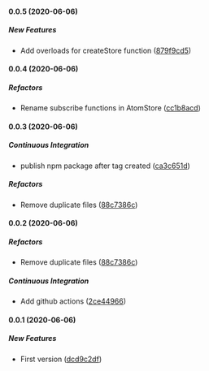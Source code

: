#### 0.0.5 (2020-06-06)

##### New Features

- Add overloads for createStore function ([879f9cd5](https://github.com/JimLiu/atom-state/commit/879f9cd57a6684c6c79492fdfc859e52bf0e48f8))

#### 0.0.4 (2020-06-06)

##### Refactors

- Rename subscribe functions in AtomStore ([cc1b8acd](https://github.com/JimLiu/atom-state/commit/cc1b8acde34462b862a1a410460a16ab98a95c59))

#### 0.0.3 (2020-06-06)

##### Continuous Integration

- publish npm package after tag created ([ca3c651d](https://github.com/JimLiu/atom-state/commit/ca3c651d10fb486fe39b0564c979165446304cfc))

##### Refactors

- Remove duplicate files ([88c7386c](https://github.com/JimLiu/atom-state/commit/88c7386c806a2a316a62a4ef973a04cef9bc2a4b))

#### 0.0.2 (2020-06-06)

##### Refactors

- Remove duplicate files ([88c7386c](https://github.com/JimLiu/atom-state/commit/88c7386c806a2a316a62a4ef973a04cef9bc2a4b))

##### Continuous Integration

- Add github actions ([2ce44966](https://github.com/JimLiu/atom-state/commit/2ce449664862d8d09e062eb9ff506016777f8ed4))

#### 0.0.1 (2020-06-06)

##### New Features

- First version ([dcd9c2df](https://github.com/JimLiu/atom-state/commit/dcd9c2df1d8d333f98180b8626a95058290e0f11))
